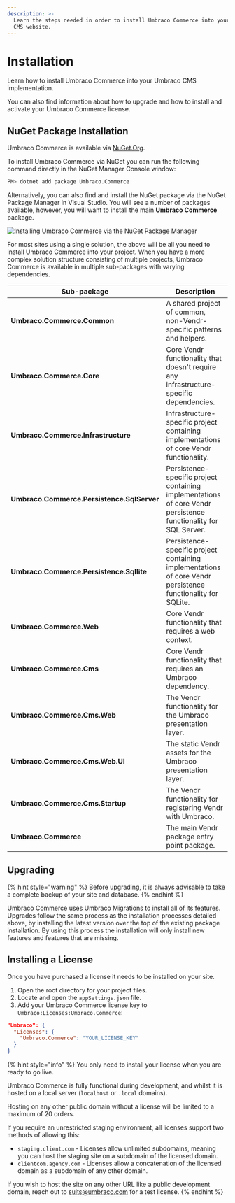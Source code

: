 ```yaml
---
description: >-
  Learn the steps needed in order to install Umbraco Commerce into your Umbraco
  CMS website.
---
```


# Installation

Learn how to install Umbraco Commerce into your Umbraco CMS implementation.

You can also find information about how to upgrade and how to install and activate your Umbraco Commerce license.

## NuGet Package Installation

Umbraco Commerce is available via [NuGet.Org](https://www.nuget.org/packages/Umbraco.Commerce/).

To install Umbraco Commerce via NuGet you can run the following command directly in the NuGet Manager Console window:

```bash
PM> dotnet add package Umbraco.Commerce
```

Alternatively, you can also find and install the NuGet package via the NuGet Package Manager in Visual Studio. You will see a number of packages available, however, you will want to install the main **Umbraco Commerce** package.

![Installing Umbraco Commerce via the NuGet Package Manager](../media/nuget\_package\_manager\_gui.png)

For most sites using a single solution, the above will be all you need to install Umbraco Commerce into your project. When you have a more complex solution structure consisting of multiple projects, Umbraco Commerce is available in multiple sub-packages with varying dependencies.

<table><thead><tr><th width="282">Sub-package</th><th>Description</th></tr></thead><tbody><tr><td><strong>Umbraco.Commerce.Common</strong></td><td>A shared project of common, non-Vendr-specific patterns and helpers.</td></tr><tr><td><strong>Umbraco.Commerce.Core</strong></td><td>Core Vendr functionality that doesn't require any infrastructure-specific dependencies.</td></tr><tr><td><strong>Umbraco.Commerce.Infrastructure</strong></td><td>Infrastructure-specific project containing implementations of core Vendr functionality.</td></tr><tr><td><strong>Umbraco.Commerce.Persistence.SqlServer</strong></td><td>Persistence-specific project containing implementations of core Vendr persistence functionality for SQL Server.</td></tr><tr><td><strong>Umbraco.Commerce.Persistence.Sqllite</strong></td><td>Persistence-specific project containing implementations of core Vendr persistence functionality for SQLite.</td></tr><tr><td><strong>Umbraco.Commerce.Web</strong></td><td>Core Vendr functionality that requires a web context.</td></tr><tr><td><strong>Umbraco.Commerce.Cms</strong></td><td>Core Vendr functionality that requires an Umbraco dependency.</td></tr><tr><td><strong>Umbraco.Commerce.Cms.Web</strong></td><td>The Vendr functionality for the Umbraco presentation layer.</td></tr><tr><td><strong>Umbraco.Commerce.Cms.Web.UI</strong></td><td>The static Vendr assets for the Umbraco presentation layer.</td></tr><tr><td><strong>Umbraco.Commerce.Cms.Startup</strong></td><td>The Vendr functionality for registering Vendr with Umbraco.</td></tr><tr><td><strong>Umbraco.Commerce</strong></td><td>The main Vendr package entry point package.</td></tr></tbody></table>

## Upgrading

{% hint style="warning" %}
Before upgrading, it is always advisable to take a complete backup of your site and database.
{% endhint %}

Umbraco Commerce uses Umbraco Migrations to install all of its features. Upgrades follow the same process as the installation processes detailed above, by installing the latest version over the top of the existing package installation. By using this process the installation will only install new features and features that are missing.

## Installing a License

Once you have purchased a license it needs to be installed on your site.

1. Open the root directory for your project files.
2. Locate and open the `appSettings.json` file.
3. Add your Umbraco Commerce license key to `Umbraco:Licenses:Umbraco.Commerce`:

```json
"Umbraco": {
  "Licenses": {
    "Umbraco.Commerce": "YOUR_LICENSE_KEY"
  }
}
```

{% hint style="info" %}
You only need to install your license when you are ready to go live.

Umbraco Commerce is fully functional during development, and whilst it is hosted on a local server (`localhost` or `.local` domains).

Hosting on any other public domain without a license will be limited to a maximum of 20 orders.

If you require an unrestricted staging environment, all licenses support two methods of allowing this:

* `staging.client.com` - Licenses allow unlimited subdomains, meaning you can host the staging site on a subdomain of the licensed domain.
* `clientcom.agency.com` - Licenses allow a concatenation of the licensed domain as a subdomain of any other domain.

If you wish to host the site on any other URL like a public development domain, reach out to [suits@umbraco.com](mailto:suits@umbraco.com) for a test license.
{% endhint %}
